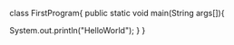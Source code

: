 class FirstProgram{
public static void main(String args[]){

System.out.println("HelloWorld");
}
}

